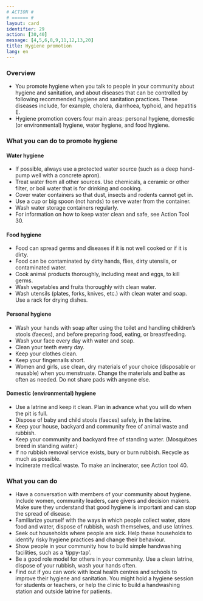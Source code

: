 ```yaml
---
# ACTION #
# ====== #
layout: card
identifier: 29
action: [30,40]
message: [4,5,6,8,9,11,12,13,20]
title: Hygiene promotion
lang: en
---
```


### Overview

- You promote hygiene when you talk to people in your community about hygiene and sanitation, and about diseases that can be controlled by following recommended hygiene and sanitation practices. These diseases include, for example, cholera, diarrhoea, typhoid, and hepatitis E. 
- Hygiene promotion covers four main areas: personal hygiene, domestic (or environmental) hygiene, water hygiene, and food hygiene. 

### What you can do to promote hygiene

#### Water hygiene

- If possible, always use a protected water source (such as a deep hand-pump well with a concrete apron). 
- Treat water from all other sources. Use chemicals, a ceramic or other filter, or boil water that is for drinking and cooking. 
- Cover water containers so that dust, insects and rodents cannot get in.
- Use a cup or big spoon (not hands) to serve water from the container. 
- Wash water storage containers regularly. 
- For information on how to keep water clean and safe, see Action Tool 30.

#### Food hygiene

- Food can spread germs and diseases if it is not well cooked or if it is dirty. 
- Food can be contaminated by dirty hands, flies, dirty utensils, or contaminated water.
- Cook animal products thoroughly, including meat and eggs, to kill germs. 
- Wash vegetables and fruits thoroughly with clean water. 
- Wash utensils (plates, forks, knives, etc.) with clean water and soap. Use a rack for drying dishes.

#### Personal hygiene

- Wash your hands with soap after using the toilet and handling children’s stools (faeces), and before preparing food, eating, or breastfeeding.
- Wash your face every day with water and soap.
- Clean your teeth every day.
- Keep your clothes clean.
- Keep your fingernails short. 
- Women and girls, use clean, dry materials of your choice (disposable or reusable) when you menstruate. Change the materials and bathe as often as needed. Do not share pads with anyone else. 

#### Domestic (environmental) hygiene
- Use a latrine and keep it clean. Plan in advance what you will do when the pit is full. 
- Dispose of baby and child stools (faeces) safely, in the latrine. 
- Keep your house, backyard and community free of animal waste and rubbish.
- Keep your community and backyard free of standing water. (Mosquitoes breed in standing water.) 
- If no rubbish removal service exists, bury or burn rubbish. Recycle as much as possible. 
- Incinerate medical waste. To make an incinerator, see Action tool 40. 

### What you can do

- Have a conversation with members of your community about hygiene. Include women, community leaders, care givers and decision makers. Make sure they understand that good hygiene is important and can stop the spread of disease. 
- Familiarize yourself with the ways in which people collect water, store food and water, dispose of rubbish, wash themselves, and use latrines. 
- Seek out households where people are sick. Help these households to identify risky hygiene practices and change their behaviour.
- Show people in your community how to build simple handwashing facilities, such as a ‘tippy-tap’. 
- Be a good role model for others in your community. Use a clean latrine, dispose of your rubbish, wash your hands often. 
- Find out if you can work with local health centres and schools to improve their hygiene and sanitation. You might hold a hygiene session for students or teachers, or help the clinic to build a handwashing station and outside latrine for patients. 
